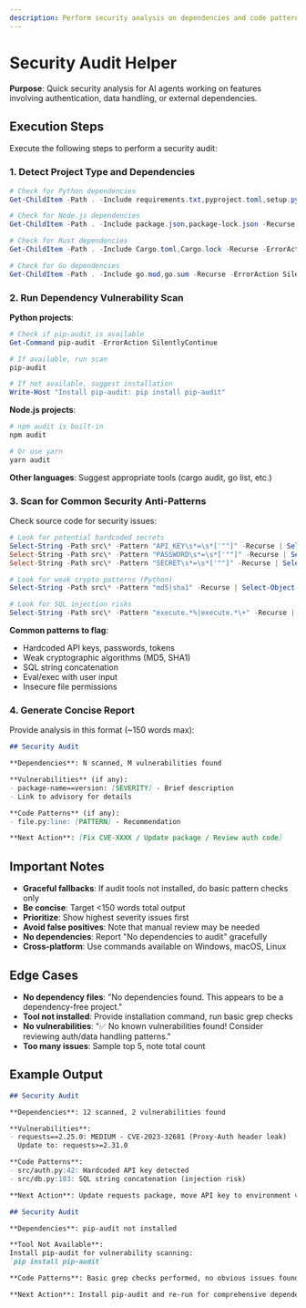 ```yaml
---
description: Perform security analysis on dependencies and code patterns
---
```


# Security Audit Helper

**Purpose**: Quick security analysis for AI agents working on features involving authentication, data handling, or external dependencies.

## Execution Steps

Execute the following steps to perform a security audit:

### 1. Detect Project Type and Dependencies

```powershell
# Check for Python dependencies
Get-ChildItem -Path . -Include requirements.txt,pyproject.toml,setup.py -Recurse -ErrorAction SilentlyContinue

# Check for Node.js dependencies
Get-ChildItem -Path . -Include package.json,package-lock.json -Recurse -ErrorAction SilentlyContinue

# Check for Rust dependencies
Get-ChildItem -Path . -Include Cargo.toml,Cargo.lock -Recurse -ErrorAction SilentlyContinue

# Check for Go dependencies
Get-ChildItem -Path . -Include go.mod,go.sum -Recurse -ErrorAction SilentlyContinue
```

### 2. Run Dependency Vulnerability Scan

**Python projects**:
```powershell
# Check if pip-audit is available
Get-Command pip-audit -ErrorAction SilentlyContinue

# If available, run scan
pip-audit

# If not available, suggest installation
Write-Host "Install pip-audit: pip install pip-audit"
```

**Node.js projects**:
```powershell
# npm audit is built-in
npm audit

# Or use yarn
yarn audit
```

**Other languages**: Suggest appropriate tools (cargo audit, go list, etc.)

### 3. Scan for Common Security Anti-Patterns

Check source code for security issues:

```powershell
# Look for potential hardcoded secrets
Select-String -Path src\* -Pattern "API_KEY\s*=\s*['""]" -Recurse | Select-Object -First 5
Select-String -Path src\* -Pattern "PASSWORD\s*=\s*['""]" -Recurse | Select-Object -First 5
Select-String -Path src\* -Pattern "SECRET\s*=\s*['""]" -Recurse | Select-Object -First 5

# Look for weak crypto patterns (Python)
Select-String -Path src\* -Pattern "md5|sha1" -Recurse | Select-Object -First 5

# Look for SQL injection risks
Select-String -Path src\* -Pattern "execute.*%|execute.*\+" -Recurse | Select-Object -First 5
```

**Common patterns to flag**:
- Hardcoded API keys, passwords, tokens
- Weak cryptographic algorithms (MD5, SHA1)
- SQL string concatenation
- Eval/exec with user input
- Insecure file permissions

### 4. Generate Concise Report

Provide analysis in this format (~150 words max):

```markdown
## Security Audit

**Dependencies**: N scanned, M vulnerabilities found

**Vulnerabilities** (if any):
- package-name==version: [SEVERITY] - Brief description
- Link to advisory for details

**Code Patterns** (if any):
- file.py:line: [PATTERN] - Recommendation

**Next Action**: [Fix CVE-XXXX / Update package / Review auth code]
```

## Important Notes

- **Graceful fallbacks**: If audit tools not installed, do basic pattern checks only
- **Be concise**: Target <150 words total output
- **Prioritize**: Show highest severity issues first
- **Avoid false positives**: Note that manual review may be needed
- **No dependencies**: Report "No dependencies to audit" gracefully
- **Cross-platform**: Use commands available on Windows, macOS, Linux

## Edge Cases

- **No dependency files**: "No dependencies found. This appears to be a dependency-free project."
- **Tool not installed**: Provide installation command, run basic grep checks
- **No vulnerabilities**: "✅ No known vulnerabilities found! Consider reviewing auth/data handling patterns."
- **Too many issues**: Sample top 5, note total count

## Example Output

```markdown
## Security Audit

**Dependencies**: 12 scanned, 2 vulnerabilities found

**Vulnerabilities**:
- requests==2.25.0: MEDIUM - CVE-2023-32681 (Proxy-Auth header leak)
  Update to: requests>=2.31.0

**Code Patterns**:
- src/auth.py:42: Hardcoded API key detected
- src/db.py:103: SQL string concatenation (injection risk)

**Next Action**: Update requests package, move API key to environment variables, use parameterized queries
```

```markdown
## Security Audit

**Dependencies**: pip-audit not installed

**Tool Not Available**:
Install pip-audit for vulnerability scanning:
`pip install pip-audit`

**Code Patterns**: Basic grep checks performed, no obvious issues found

**Next Action**: Install pip-audit and re-run for comprehensive dependency scan
```
